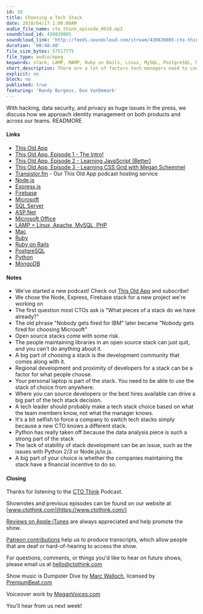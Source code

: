 ```yaml
---
id: 18
title: Choosing a Tech Stack
date: 2018/04/17 1:00:00AM
audio_file_name: cto_think_episode_0018.mp3
soundcloud_id: 430820805
soundcloud_link: 'http://feeds.soundcloud.com/stream/430820805-cto-think-cto-think-episode-0018.mp3'
duration: '00:48:40'
file_size_bytes: 57517775
file_type: audio/mpeg
keywords: stack, LAMP, MAMP, Ruby on Rails, Linux, MySQL, PostgreSQL, MongoDB, NoSQL, SQL, Python, Django, JavaScript, Node, Firebase
short_description: There are a lot of factors tech managers need to consider when inheriting or choosing a technology stack. We talk about how we chose specific stacks in the past (or didn't) and why we're using a brand new one for a side project.
explicit: no
block: no
published: true
featuring: 'Randy Burgess, Don VanDemark'
---
```

With hacking, data security, and privacy as huge issues in the press, we discuss how we approach identity management on both products and across our teams.
READMORE

#### Links

* [This Old App](https://thisoldapp.online)
* [This Old App, Episode 1 - The Intro!](https://thisoldapp.online/episodes/the-intro)
* [This Old App, Episode 2 - Learning JavaScript (Better)](https://thisoldapp.online/episodes/learning-javascript-better)
* [This Old App, Episode 3 - Learning CSS Grid with Megan Schemmel](https://thisoldapp.online/episodes/learning-css-grid)
* [Transistor.fm](https://transistor.fm) - Our This Old App podcast hosting service
* [Node.js](https://nodejs.org/)
* [Express.js](https://expressjs.com/)
* [Firebase](https://firebase.google.com/)
* [Microsoft](https://www.microsoft.com)
* [SQL Server](https://www.microsoft.com/en-us/sql-server/sql-server-2017)
* [ASP.Net](https://www.asp.net/)
* [Microsoft Office](https://www.office.com/)
* [LAMP = Linux, Apache, MySQL, PHP](https://en.wikipedia.org/wiki/LAMP_(software_bundle))
* [Mac](https://www.apple.com/macbook/)
* [Ruby](https://www.ruby-lang.org/en/)
* [Ruby on Rails](http://rubyonrails.org/)
* [PostgreSQL](https://www.postgresql.org/)
* [Python](https://www.python.org/)
* [MongoDB](https://www.mongodb.com/)

#### Notes

* We've started a new podcast! Check out [This Old App](https://thisoldapp.online) and subscribe!
* We chose the Node, Express, Firebase stack for a new project we're working on
* The first question most CTOs ask is "What pieces of a stack do we have already?"
* The old phrase "Nobody gets fired for IBM" later became "Nobody gets fired for choosing Microsoft"
* Open source stacks come with some risk.
* The people maintaining libraries in an open source stack can just quit, and you can't do anything about it.
* A big part of choosing a stack is the development community that comes along with it.
* Regional development and proximity of developers for a stack can be a factor for what people choose.
* Your personal laptop is part of the stack. You need to be able to use the stack of choice from anywhere.
* Where you can source developers or the best hires available can drive a big part of the tech stack decision.
* A tech leader should probably make a tech stack choice based on what the team members know, not what the manager knows.
* It's a bit selfish to force a company to switch tech stacks simply because a new CTO knows a different stack.
* Python has really taken off because the data analysis piece is such a strong part of the stack
* The lack of stability of stack development can be an issue, such as the issues with Python 2/3 or Node.js/io.js.
* A big part of your choice is whether the companies maintaining the stack have a financial incentive to do so.

#### Closing

Thanks for listening to the [CTO Think](https://www.ctothink.com) Podcast.  

Shownotes and previous episodes can be found on our website at [www.ctothink.com](https://www.ctothink.com/)  

[Reviews on Apple iTunes](https://itunes.apple.com/us/podcast/cto-think/id1331281544) are always appreciated and help promote the show.  

[Patreon contributions](https://www.patreon.com/ctothink) help us to produce transcripts, which allow people that are deaf or hard-of-hearing to access the show.  

For questions, comments, or things you'd like to hear on future shows, please email us at [hello@ctothink.com](mailto:hello@ctothink.com)  

Show music is Dumpster Dive by [Marc Walloch](http://marcwalloch.com/), licensed by [PremiumBeat.com](https://www.premiumbeat.com)  

Voiceover work by [MeganVoices.com](http://www.meganvoices.com)  

You'll hear from us next week!  
